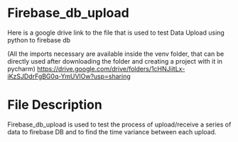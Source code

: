# Firebase_db_upload

Here is a google drive link to the file that is used to test Data Upload using python to firebase db 

(All the imports necessary are available inside the venv folder, that can be directly used after downloading the folder and creating a project with it in pycharm) 
https://drive.google.com/drive/folders/1cHNJiitLx-iKzSJDdrFgBG0q-YmUVlOw?usp=sharing

# File Description

Firebase_db_upload is used to test the process of upload/receive a series of data to firebase DB and to find the time variance between each upload.
